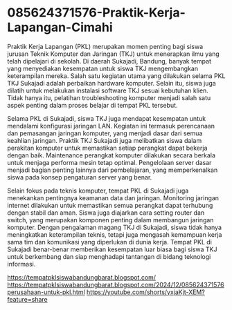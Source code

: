 # 085624371576-Praktik-Kerja-Lapangan-Cimahi
Praktik Kerja Lapangan (PKL) merupakan momen penting bagi siswa jurusan Teknik Komputer dan Jaringan (TKJ) untuk menerapkan ilmu yang telah dipelajari di sekolah. Di daerah Sukajadi, Bandung, banyak tempat yang menyediakan kesempatan untuk siswa TKJ mengembangkan keterampilan mereka. Salah satu kegiatan utama yang dilakukan selama PKL TKJ Sukajadi adalah perbaikan hardware komputer. Selain itu, siswa juga dilatih untuk melakukan instalasi software TKJ sesuai kebutuhan klien. Tidak hanya itu, pelatihan troubleshooting komputer menjadi salah satu aspek penting dalam proses belajar di tempat PKL tersebut.

Selama PKL di Sukajadi, siswa TKJ juga mendapat kesempatan untuk mendalami konfigurasi jaringan LAN. Kegiatan ini termasuk perencanaan dan pemasangan jaringan komputer, yang menjadi dasar dari semua keahlian jaringan. Praktik TKJ Sukajadi juga melibatkan siswa dalam perakitan komputer untuk memastikan setiap perangkat dapat bekerja dengan baik. Maintenance perangkat komputer dilakukan secara berkala untuk menjaga performa mesin tetap optimal. Pengelolaan server dasar menjadi bagian penting lainnya dari pembelajaran, yang memperkenalkan siswa pada konsep pengaturan server yang benar.

Selain fokus pada teknis komputer, tempat PKL di Sukajadi juga menekankan pentingnya keamanan data dan jaringan. Monitoring jaringan internet dilakukan untuk memastikan semua perangkat dapat terhubung dengan stabil dan aman. Siswa juga diajarkan cara setting router dan switch, yang merupakan komponen penting dalam membangun jaringan komputer. Dengan pengalaman magang TKJ di Sukajadi, siswa tidak hanya meningkatkan keterampilan teknis, tetapi juga mengasah kemampuan kerja sama tim dan komunikasi yang diperlukan di dunia kerja. Tempat PKL di Sukajadi benar-benar memberikan kesempatan luar biasa bagi siswa TKJ untuk berkembang dan siap menghadapi tantangan di bidang teknologi informasi.

https://tempatpklsiswabandungbarat.blogspot.com/
https://tempatpklsiswabandungbarat.blogspot.com/2024/12/085624371576perusahaan-untuk-pkl.html
https://youtube.com/shorts/yxjaKjt-XEM?feature=share

